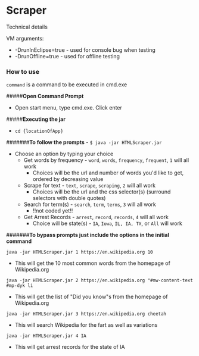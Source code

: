 # Scraper

Technical details

VM arguments: 
* -DrunInEclipse=true - used for console bug when testing
* -DrunOffline=true - used for offline testing


### How to use
`command` is a command to be executed in cmd.exe


#####__Open Command Prompt__

* Open start menu, type cmd.exe. Click enter
    
#####__Executing the jar__

* `cd {locationOfApp}`

#######__To follow the prompts__ - `$ java -jar HTMLScraper.jar`

* Choose an option by typing your choice
    * Get words by frequency - `word`, `words`, `frequency`, `frequent`, `1` will all work
        * Choices will be the url and number of words you'd like to get, ordered by decreasing value 
    * Scrape for text - `text`, `scrape`, `scraping`, `2` will all work
        * Choices will be the url and the css selector(s) (surround selectors with double quotes)
    * Search for term(s) - `search`, `term`, `terms`, `3` will all work
        * !!not coded yet!!
    * Get Arrest Records - `arrest`, `record`, `records`, `4` will all work
        * Choice will be state(s) - `IA`, `Iowa`, `IL, IA, TX`, or `All` will work
            
#######__To bypass prompts just include the options in the initial command__

 `java -jar HTMLScraper.jar 1 https://en.wikipedia.org 10` 
 
* This will get the 10 most common words from the homepage of Wikipedia.org
	
 `java -jar HTMLScraper.jar 2 https://en.wikipedia.org "#mw-content-text #mp-dyk li` 
 
* This will get the list of "Did you know"s from the homepage of  Wikipedia.org
	
 `java -jar HTMLScraper.jar 3 https://en.wikipedia.org cheetah` 
 
*  This will search Wikipedia for the fart as well as variations
	
 `java -jar HTMLScraper.jar 4 IA` 
 
* This will get arrest records for the state of IA 

